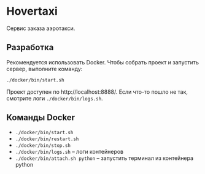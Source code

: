 # Hovertaxi
Сервис заказа аэротакси.

## Разработка

Рекомендуется использовать Docker. Чтобы собрать проект и запустить сервер, выполните команду:

```bash
./docker/bin/start.sh
```

Проект доступен по http://localhost:8888/. Если что-то пошло не так, смотрите логи `./docker/bin/logs.sh`.

## Команды Docker

- `./docker/bin/start.sh`
- `./docker/bin/restart.sh`
- `./docker/bin/stop.sh`
- `./docker/bin/logs.sh` – логи контейнеров
- `./docker/bin/attach.sh python` – запустить терминал из контейнера python
